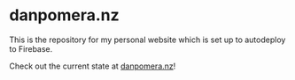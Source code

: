 # danpomera.nz

This is the repository for my personal website which is set up to autodeploy to Firebase.

Check out the current state at [danpomera.nz](https://danpomera.nz)!
